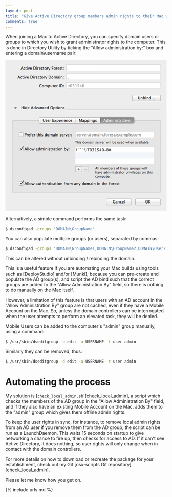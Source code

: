 ```yaml
---
layout: post
title: "Give Active Directory group members admin rights to their Mac while offline"
comments: true
---
```


When joining a Mac to Active Directory, you can specify domain users or groups to which you wish to grant administrator rights to the computer. This is done in Directory Utility by ticking the "Allow administration by:" box and entering a domain\username pair:

![img-1]

Alternatively, a simple command performs the same task:

```bash
$ dsconfigad -groups "DOMAIN\GroupName"
```

You can also populate multiple groups (or users), separated by commas:

```bash
$ dsconfigad -groups "DOMAIN\GroupName1,DOMAIN\GroupName2,DOMAIN\User23"
```

This can be altered without unbinding / rebinding the domain.

This is a useful feature if you are automating your Mac builds using tools such as [DeployStudio] and/or [Munki], because you can pre-create and populate the AD group(s), and script the AD bind such that the correct groups are added to the "Allow Administration By" field, so there is nothing to do manually on the Mac itself.

However, a limitation of this feature is that users with an AD account in the "Allow Administration By" group are not cached, even if they have a Mobile Account on the Mac. So, unless the domain controllers can be interrogated when the user attempts to perform an elevated task, they will be denied.

Mobile Users can be added to the computer's "admin" group manually, using a command:

```bash
$ /usr/sbin/dseditgroup -o edit -a USERNAME -t user admin
```

<p>Similarly they can be removed, thus:</p>

```bash
$ /usr/sbin/dseditgroup -d edit -a USERNAME -t user admin
```

# Automating the process

My solution is [`check_local_admin.sh`][check_local_admin], a script which checks the members of the AD group in the "Allow Administration By" field, and if they also have an existing Mobile Account on the Mac, adds them to the "admin" group which gives them offline admin rights.

To keep the user rights in sync, for instance, to remove local admin rights from an AD user if you remove them from the AD group, the script can be run as a LaunchDaemon. This waits 15 seconds on startup to give networking a chance to fire up, then checks for access to AD. If it can't see Active Directory, it does nothing, so user rights will only change when in contact with the domain controllers.

For more details on how to download or recreate the package for your establishment, check out my Git [osx-scripts Git repository][check_local_admin].

Please let me know how you get on.

[img-1]: /assets/images/directory-utility-1.png

{% include urls.md %}

